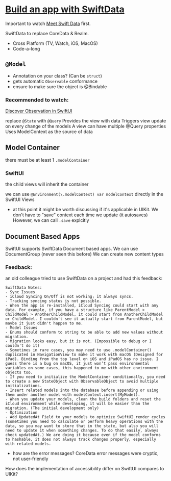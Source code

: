 # [Build an app with SwiftData](https://developer.apple.com/videos/play/wwdc2023/10154/)
Important to watch [Meet Swift Data](https://developer.apple.com/videos/play/wwdc2023/10187) first.

SwiftData to replace CoreData & Realm.

- Cross Platform (TV, Watch, iOS, MacOS)
- Code-a-long

## `@Model`
- Annotation on your class? (Can be `struct`)
- gets automatic `Observable` conformance
- ensure to make sure the object is @Bindable

### Recommended to watch:
[Discover Observation in SwiftUI](https://developer.apple.com/videos/play/wwdc2023/10149)

replace `@State` with `@Query`
Provides the view with data
Triggers view update on every change of the models
A view can have multiple @Query properties
Uses ModelContext as the source of data

## Model Container
there must be at least 1 `.modelContainer`

### SwiftUI
the child views will inherit the container

we can use `@Environment(\.modelContext) var modelContext` directly in the SwiftUI Views
- at this point it might be worth discussing if it's applicable in UIKit.
We don't have to "save" context each time we update (it autosaves)
However, we can call `.save` explcitly

## Document Based Apps
SwiftUI supports SwiftData Document based apps.
We can use DocumentGroup (never seen this before)
We can create new content types


### Feedback:
an old colleague tried to use SwiftData on a project and had this feedback:
```
SwiftData Notes:
- Sync Issues
- iCloud Syncing On/Off is not working; it always syncs.
- Tracking syncing status is not possible.
- When the app is re-installed, iCloud Syncing could start with any data. For example, if you have a structure like ParentModel > ChildModel > AnotherChildModel, it could start from AnotherChildModel or ChildModel. I couldn't see it actually start from ParentModel, but maybe it just didn't happen to me.
- Model Issues
- Enums should conform to string to be able to add new values without migration.
- Migration looks easy, but it is not. (Impossible to debug or I couldn't do it)
- Sometimes in rare cases, you may need to use .modelContainer() duplicated in NavigationView to make it work with macOS (Designed for iPad). Binding from the top level on iOS and iPadOS has no issue. I guess there is a bug on macOS, it just won’t pass environmental variables on some cases, this happened to me with other environment objects too.
- If you need to initialize the ModelContainer conditionally, you need to create a new StateObject with ObservableObject to avoid multiple initializations.
- Insert related models into the database before appending or using them under another model with modelContext.insert(MyModel).
- When you update your models, clean the build folders and reset the iCloud environment while developing, it will be easier than the migration. (The initial development only)
- Optimization
- Add UpdatedAt Field to your models to optimize SwiftUI render cycles (sometimes you need to calculate or perform heavy operations with the data, so you may want to store that in the state, but also you will need to update it when something changes. To do that easily, always check updatedAt.) We are doing it because even if the model conforms to hashable, it does not always track changes properly, especially with related models.
```
- how are the error messages? CoreData error messages were cryptic, not user-friendly

How does the implementation of accessibility differ on SwiftUI compares to UIKit?